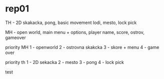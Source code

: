 # rep01
TH - 2D skakacka, pong, basic movement  lodi, mesto, lock pick

MH - open world, main menu + options, player name, score, ostrov, gameover

priority MH
1 - openworld
2 - ostrovna skakcka
3 - skore + menu
4 - game  over

priority th 
1 - 2D sekacka
2 - mesto
3 - pong
4 - lock pick

test

